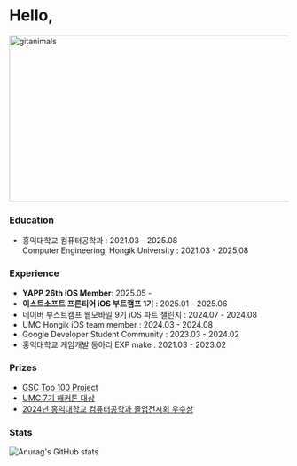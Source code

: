 # Hello, 

<a href="https://www.gitanimals.org/">
      <img
        src="https://render.gitanimals.org/guilds/719101818903614364/draw"
        width="600"
        height="300"
        alt="gitanimals"
      />
    </a>

### Education
- 홍익대학교 컴퓨터공학과 : 2021.03 - 2025.08 <br/>
  Computer Engineering, Hongik University : 2021.03 - 2025.08

### Experience
- **YAPP 26th iOS Member**: 2025.05 -
- **이스트소프트 프론티어 iOS 부트캠프 1기** : 2025.01 - 2025.06
- 네이버 부스트캠프 웹모바일 9기 iOS 파트 챌린지 : 2024.07 - 2024.08
- UMC Hongik iOS team member : 2024.03 - 2024.08
- Google Developer Student Community : 2023.03 - 2024.02
- 홍익대학교 게임개발 동아리 EXP make : 2021.03 - 2023.02

### Prizes
- [GSC Top 100 Project](https://github.com/2024-Google-Solution-Challenge-Team5/mobile-ios-native)
- [UMC 7기 해커톤 대상](https://github.com/TeamY-Hackathon-UMC7th/LastCoffee_iOS)
- [2024년 홍익대학교 컴퓨터공학과 졸업전시회 우수상](https://github.com/doyeonk429/2024Project)

### Stats
![Anurag's GitHub stats](https://github-readme-stats-doyeonkims-projects.vercel.app/api?username=doyeonk429&count_private=true&show_icons=true&theme=cobalt)
